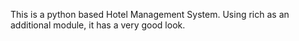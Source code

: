 This is a python based Hotel Management System.
Using rich as an additional module, it has a very good look.
